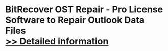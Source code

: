 # BitRecover OST Repair - Pro License<br />Software to Repair Outlook Data Files<br />[>> Detailed information](https://secure.shareit.com/shareit/product.html?productid=300854250&affiliateid=200057808)